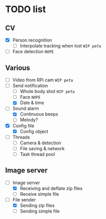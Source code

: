 # TODO list
## CV
* [x] Person recognition
    * [ ] Interpolate tracking when lost `WIP peťa`
* [ ] Face detection `NOPE`
## Various
* [ ] Video from RPi cam `WIP peťa`
* [ ] Send notification
    * [ ] Whole body shot `WIP peťa`
    * [ ] Face `NOPE`
    * [x] Date & time
* [ ] Sound alarm
    * [x] Continuous beeps
    * [ ] Melody?
* [x] Config file 
    * [x] Config object
* [ ] Threads
    * [ ] Camera & detection
    * [ ] File saving & network
    * [ ] Task thread pool
## Image server
* [ ] Image server
    * [x] Receiving and deflate zip files
    * [ ] Receive simple file
* [ ] File sender
    * [x] Sending zip files
    * [ ] Sending simple file 

